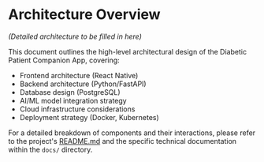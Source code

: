 # Architecture Overview

*(Detailed architecture to be filled in here)*

This document outlines the high-level architectural design of the Diabetic Patient Companion App, covering:

*   Frontend architecture (React Native)
*   Backend architecture (Python/FastAPI)
*   Database design (PostgreSQL)
*   AI/ML model integration strategy
*   Cloud infrastructure considerations
*   Deployment strategy (Docker, Kubernetes)

For a detailed breakdown of components and their interactions, please refer to the project's [README.md](README.md) and the specific technical documentation within the `docs/` directory.
